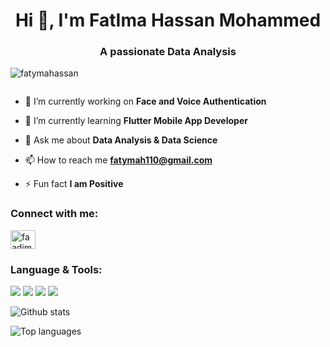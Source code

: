 <h1 align="center">Hi 👋, I'm FatIma Hassan Mohammed</h1>
<h3 align="center">A passionate Data Analysis</h3>

<p align="left"> <img src="https://komarev.com/ghpvc/?username=fatymahassan&label=Profile%20views&color=0e75b6&style=flat" alt="fatymahassan" /> </p>

<p align="left"> <a href="https://twitter.com/" target="blank"><img src="https://img.shields.io/twitter/follow/?logo=twitter&style=for-the-badge" alt="" /></a> </p>

- 🔭 I’m currently working on **Face and Voice Authentication**

- 🌱 I’m currently learning **Flutter Mobile App Developer**

- 💬 Ask me about **Data Analysis & Data Science**

- 📫 How to reach me **fatymah110@gmail.com**

- ⚡ Fun fact **I am Positive**



<h3 align="left">Connect with me:</h3>
<p align="left">
<a href="https://instagram.com/faadimu" target="blank"><img align="center" src="https://raw.githubusercontent.com/rahuldkjain/github-profile-readme-generator/master/src/images/icons/Social/instagram.svg" alt="faadimu" height="30" width="40" /></a>
</p>
<h3 align="left">Language & Tools:</h3>

 <img src ="https://img.shields.io/badge/-HTML-e34f26?logo=html5&logoColor=fff">  <img src ="https://img.shields.io/badge/-CSS-1572B6?logo=CSS3&logoColor=fff">  <img src ="https://img.shields.io/badge/-Dart-0175C2?logo=Dart&logoColor=fff"> <img src ="https://img.shields.io/badge/-Flutter-02569B?logo=Flutter&logoColor=fff">





![Github stats](https://github-readme-stats.vercel.app/api?username=fatymaHassan&count_private=true&show_icons=true&theme=radical)

![Top languages](https://github-readme-stats.vercel.app/api/top-langs/?username=fatymaHassan&show_icons=true&theme=radical)
